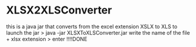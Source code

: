 # XLSX2XLSConverter
this is a java jar that converts from the excel extension XSLX to XLS
to launch the jar > java -jar XLSXToXLSConverter.jar
write the name of the file + xlsx extension > enter
!!!!DONE
